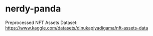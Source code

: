 # nerdy-panda

Preprocessed NFT Assets Dataset: https://www.kaggle.com/datasets/dinukapiyadigama/nft-assets-data
